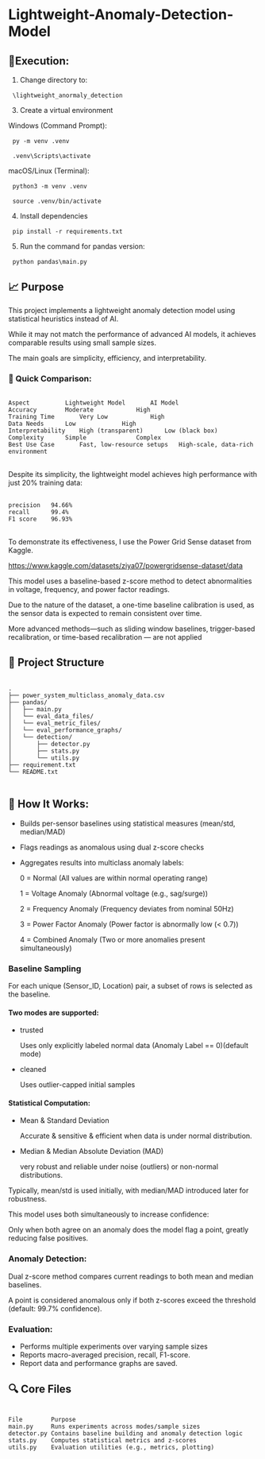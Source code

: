 # Lightweight-Anomaly-Detection-Model

## 🔧Execution:
1. Change directory to:
<pre> <code>\lightweight_anormaly_detection</code> </pre>
3. Create a virtual environment

Windows (Command Prompt):
<pre> <code>py -m venv .venv</code> </pre>
<pre> <code>.venv\Scripts\activate</code> </pre>

  
macOS/Linux (Terminal):
<pre> <code>python3 -m venv .venv</code> </pre>
<pre> <code>source .venv/bin/activate</code> </pre>

4. Install dependencies
<pre> <code>pip install -r requirements.txt</code> </pre>

5. Run the command for pandas version:
<pre> <code>python pandas\main.py</code> </pre>



## 📈 Purpose

This project implements a lightweight anomaly detection model using statistical heuristics instead of AI.

While it may not match the performance of advanced AI models, it achieves comparable results using small sample sizes.

The main goals are simplicity, efficiency, and interpretability.

### 🧠 Quick Comparison:
<pre> <code>
Aspect			Lightweight Model		AI Model
Accuracy		Moderate			High
Training Time		Very Low			High
Data Needs		Low				High
Interpretability	High (transparent)		Low (black box)
Complexity		Simple				Complex
Best Use Case		Fast, low-resource setups	High-scale, data-rich environment
</code> </pre>
Despite its simplicity, the lightweight model achieves high performance with just 20% training data:

<pre> <code>
precision	94.66%
recall 		99.4%
F1 score 	96.93% 
</code> </pre>
To demonstrate its effectiveness, I use the Power Grid Sense dataset from Kaggle.

https://www.kaggle.com/datasets/ziya07/powergridsense-dataset/data

This model uses a baseline-based z-score method to detect abnormalities in voltage, frequency, and power factor readings.

Due to the nature of the dataset, a one-time baseline calibration is used, as the sensor data is expected to remain consistent over time.

More advanced methods—such as sliding window baselines, trigger-based recalibration, or time-based recalibration — are not applied


## 📂 Project Structure
<pre> <code>
.
├── power_system_multiclass_anomaly_data.csv
├── pandas/
│   ├── main.py
│   └── eval_data_files/
│   └── eval_metric_files/
│   └── eval_performance_graphs/
│   └── detection/
│   	├── detector.py
│   	├── stats.py
│   	└── utils.py
├── requirement.txt
└── README.txt
</code> </pre>


## 🚀 How It Works:

- Builds per-sensor baselines using statistical measures (mean/std, median/MAD)

- Flags readings as anomalous using dual z-score checks

- Aggregates results into multiclass anomaly labels:

  0 = Normal (All values are within normal operating range)

  1 = Voltage Anomaly (Abnormal voltage (e.g., sag/surge))

  2 = Frequency Anomaly (Frequency deviates from nominal 50Hz)

  3 = Power Factor Anomaly (Power factor is abnormally low (< 0.7))

  4 = Combined Anomaly (Two or more anomalies present simultaneously)


### Baseline Sampling

For each unique (Sensor_ID, Location) pair, a subset of rows is selected as the baseline. 

#### Two modes are supported:
- trusted

   Uses only explicitly labeled normal data (Anomaly Label == 0)(default mode)
- cleaned

   Uses outlier-capped initial samples

#### Statistical Computation:
- Mean & Standard Deviation

  Accurate & sensitive & efficient when data is under normal distribution.
- Median & Median Absolute Deviation (MAD)

  very robust and reliable under noise (outliers) or non-normal distributions.

Typically, mean/std is used initially, with median/MAD introduced later for robustness. 

This model uses both simultaneously to increase confidence:

Only when both agree on an anomaly does the model flag a point, greatly reducing false positives.

### Anomaly Detection:

Dual z-score method compares current readings to both mean and median baselines. 

A point is considered anomalous only if both z-scores exceed the threshold (default: 99.7% confidence).

### Evaluation:
- Performs multiple experiments over varying sample sizes
- Reports macro-averaged precision, recall, F1-score.
- Report data and performance graphs are saved.



## 🔍 Core Files
<pre> <code>
File		Purpose
main.py		Runs experiments across modes/sample sizes
detector.py	Contains baseline building and anomaly detection logic
stats.py	Computes statistical metrics and z-scores
utils.py	Evaluation utilities (e.g., metrics, plotting)
</code> </pre>


